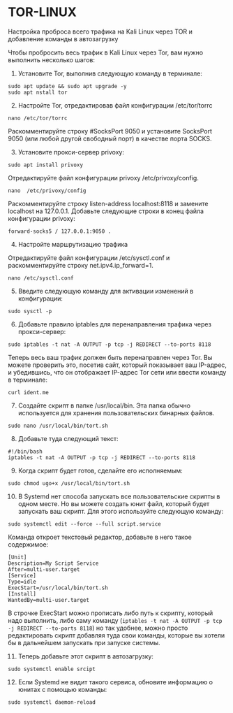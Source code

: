 # TOR-LINUX
Настройка проброса всего трафика на Kali Linux через TOR и добавление команды в автозагрузку

Чтобы пробросить весь трафик в Kali Linux через Tor, вам нужно выполнить несколько шагов:

1. Установите Tor, выполнив следующую команду в терминале:

```
sudo apt update && sudo apt upgrade -y
sudo apt nstall tor
```
2. Настройте Tor, отредактировав файл конфигурации /etc/tor/torrc 

```
nano /etc/tor/torrc
```
Раскомментируйте строку #SocksPort 9050 и установите SocksPort 9050 (или любой другой свободный порт) в качестве порта SOCKS. 

3. Установите прокси-сервер privoxy:

```
sudo apt install privoxy
```
Отредактируйте файл конфигурации privoxy /etc/privoxy/config. 
```
nano  /etc/privoxy/config
```

Раскомментируйте строку listen-address localhost:8118 и замените localhost на 127.0.0.1.
Добавьте следующие строки в конец файла конфигурации privoxy:

```
forward-socks5 / 127.0.0.1:9050 .
```
4. Настройте маршрутизацию трафика

Отредактируйте файл конфигурации /etc/sysctl.conf и раскомментируйте строку net.ipv4.ip_forward=1.
```
nano /etc/sysctl.conf
```
5. Введите следующую команду для активации изменений в конфигурации:

```
sudo sysctl -p
```
6. Добавьте правило iptables для перенаправления трафика через прокси-сервер:
```
sudo iptables -t nat -A OUTPUT -p tcp -j REDIRECT --to-ports 8118
```
Теперь весь ваш трафик должен быть перенаправлен через Tor. Вы можете проверить это, посетив сайт, который показывает ваш IP-адрес, и убедившись, что он отображает IP-адрес Tor сети или ввести команду в терминале:
```
curl ident.me
```
7. Создайте скрипт в папке /usr/local/bin. Эта папка обычно используется для хранения пользовательских бинарных файлов.
```
sudo nano /usr/local/bin/tort.sh
```
8. Добавьте туда следующий текст:
```
#!/bin/bash
iptables -t nat -A OUTPUT -p tcp -j REDIRECT --to-ports 8118
```
9. Когда скрипт будет готов, сделайте его исполняемым:
```
sudo chmod ugo+x /usr/local/bin/tort.sh
```
10. В Systemd нет способа запускать все пользовательские скрипты в одном месте. Но вы можете создать юнит файл, который будет запускать ваш скрипт. Для этого используйте следующую команду:
```
sudo systemctl edit --force --full script.service
```
Команда откроет текстовый редактор, добавьте в него такое содержимое:
```
[Unit]
Description=My Script Service
After=multi-user.target
[Service]
Type=idle
ExecStart=/usr/local/bin/tort.sh
[Install]
WantedBy=multi-user.target
```
В строчке ExecStart можно прописать либо путь к скрипту, который надо выполнить, либо саму команду (`iptables -t nat -A OUTPUT -p tcp -j REDIRECT --to-ports 8118`) но так удобнее, можно просто редактировать скрипт добавляя туда свои команды, которые вы хотели бы в дальнейшем запускать при запуске системы.

11. Теперь добавьте этот скрипт в автозагрузку:
```
sudo systemctl enable srcipt
```
12. Если Systemd не видит такого сервиса, обновите информацию о юнитах с помощью команды:
```
sudo systemctl daemon-reload
```





